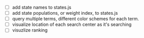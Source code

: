 
- [ ] add state names to states.js
- [ ] add state populations, or weight index, to states.js
- [ ] query multiple terms, different color schemes for each term.
- [ ] visualize location of each search center as it's searching
- [ ] visuzlize ranking
